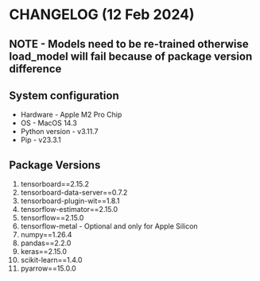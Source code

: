 # CHANGELOG (12 Feb 2024)

## NOTE - Models need to be re-trained otherwise load_model will fail because of package version difference

## System configuration

* Hardware - Apple M2 Pro Chip
* OS - MacOS 14.3
* Python version - v3.11.7
* Pip - v23.3.1

## Package Versions

1. tensorboard==2.15.2
2. tensorboard-data-server==0.7.2
3. tensorboard-plugin-wit==1.8.1
4. tensorflow-estimator==2.15.0
5. tensorflow==2.15.0
6. tensorflow-metal - Optional and only for Apple Silicon
7. numpy==1.26.4
8. pandas==2.2.0
9. keras==2.15.0
10. scikit-learn==1.4.0
11. pyarrow==15.0.0

